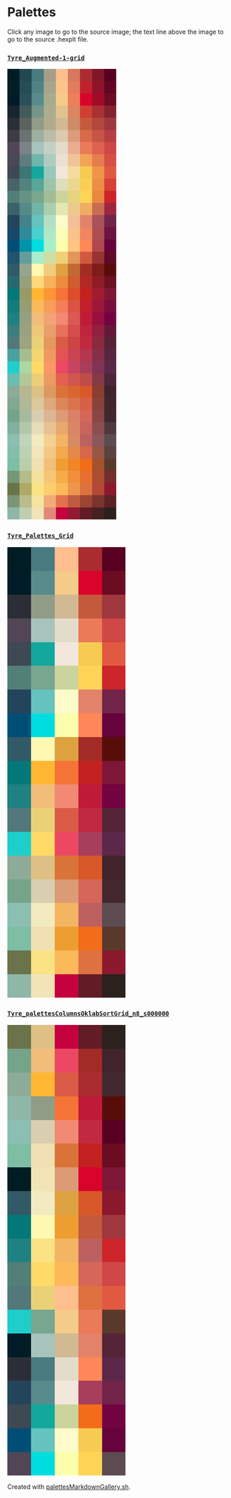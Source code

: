 # Palettes

Click any image to go to the source image; the text line above the image to go to the source .hexplt file.

### [`Tyre_Augmented-1-grid`](Tyre_Augmented-1-grid.hexplt)

[ ![Tyre_Augmented-1-grid.png](Tyre_Augmented-1-grid.png) ](Tyre_Augmented-1-grid.png)

### [`Tyre_Palettes_Grid`](Tyre_Palettes_Grid.hexplt)

[ ![Tyre_Palettes_Grid.png](Tyre_Palettes_Grid.png) ](Tyre_Palettes_Grid.png)

### [`Tyre_palettesColumnsOklabSortGrid_n8_s000000`](Tyre_palettesColumnsOklabSortGrid_n8_s000000.hexplt)

[ ![Tyre_palettesColumnsOklabSortGrid_n8_s000000.png](Tyre_palettesColumnsOklabSortGrid_n8_s000000.png) ](Tyre_palettesColumnsOklabSortGrid_n8_s000000.png)

Created with [palettesMarkdownGallery.sh](https://github.com/earthbound19/_ebDev/blob/master/scripts/imgAndVideo/palettesMarkdownGallery.sh).